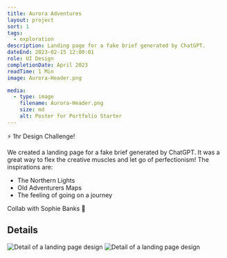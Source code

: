 ```yaml
---
title: Aurora Adventures
layout: project
sort: 1
tags:
  - exploration
description: Landing page for a fake brief generated by ChatGPT.
dateEnd: 2023-02-15 12:00:01
role: UI Design
completionDate: April 2023
readTime: 1 Min
image: Aurora-Header.png

media:
  - type: image
    filename: Aurora-Header.png
    size: md
    alt: Poster for Portfolio Starter
---
```

⚡️ 1hr Design Challenge!

We created a landing page for a fake brief generated by ChatGPT. It was a great way to flex the creative muscles and let go of perfectionism!
The inspirations are:
- The Northern Lights
- Old Adventurers Maps
- The feeling of going on a journey

Collab with Sophie Banks 💍
## Details
<img src='https://github.com/jamco1229/jamco-personal/blob/master/content/media/aurora-1?raw=true' alt='Detail of a landing page design'>

<img src='https://github.com/jamco1229/jamco-personal/blob/master/content/media/aurora-2?raw=true' alt='Detail of a landing page design'>

